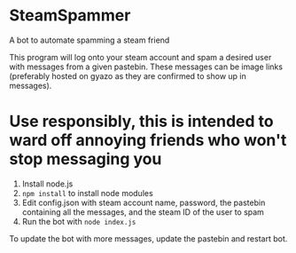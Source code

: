 # SteamSpammer
A bot to automate spamming a steam friend

This program will log onto your steam account and spam a desired user with messages from a given pastebin. These messages can be image links (preferably hosted on gyazo as they are confirmed to show up in messages).

# Use responsibly, this is intended to ward off annoying friends who won't stop messaging you

1. Install node.js
2. `npm install` to install node modules
3. Edit config.json with steam account name, password, the pastebin containing all the messages, and the steam ID of the user to spam
4. Run the bot with `node index.js`

To update the bot with more messages, update the pastebin and restart bot.
